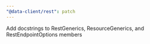 ```yaml
---
"@data-client/rest": patch
---
```


Add docstrings to RestGenerics, ResourceGenerics, and RestEndpointOptions members
